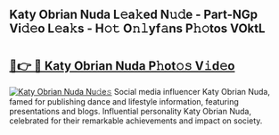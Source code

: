 ## Katy Obrian Nuda L𝚎a𝚔ed N𝚞𝚍e - Part-NGp Vi𝚍𝚎o L𝚎a𝚔s - H𝚘𝚝 O𝚗𝚕yf𝚊ns P𝚑𝚘tos VOktL

# <h2><a href="http://kf60mdf.oniu.top/?m=Katy+Obrian+Nuda">🔗👉 🔴 Katy Obrian Nuda P𝚑ot𝚘𝚜 V𝚒d𝚎o</a></h2>

[![Katy Obrian Nuda Nu𝚍e𝚜](https://i.imgur.com/0qMVB7G.gif)](http://kf60mdf.oniu.top/?m=Katy+Obrian+Nuda)
Social media influencer Katy Obrian Nuda, famed for publishing dance and lifestyle information, featuring presentations and blogs. Influential personality Katy Obrian Nuda, celebrated for their remarkable achievements and impact on society.  

